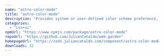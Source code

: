 ```yaml
---
name: "astro-color-mode"
title: "astro-color-mode"
description: "Provides system or user-defined color scheme preference, with a toggle mechanism. Settings are persisted, component is progressively enhanced and flash of unstyled content avoided. Also, it will provide an easier way to target theme with CSS / SCSS / JS."
categories:
  - "css+ui"
npmUrl: "https://www.npmjs.com/package/astro-color-mode"
repoUrl: "https://github.com/JulianCataldo/web-garden"
homepageUrl: "https://code.juliancataldo.com/component/astro-color-mode"
downloads: 32
---
```

